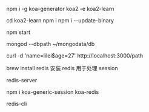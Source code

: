 npm i -g koa-generator
koa2 -e koa2-learn

cd koa2-learn
npm i
npm i --update-binary

npm start


mongod --dbpath ~/mongodata/db

curl -d 'name=lilei$age=27' http://localhost:3000/path

brew install redis   安装 redis 用于处理 session 

redis-server

npm i koa-generic-session koa-redis

redis-cli

